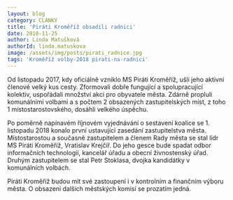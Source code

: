 ```yaml
---
layout: blog
category: CLANKY
title: 'Piráti Kroměříž obsadili radnici'
date: 2018-11-25
author: Linda Matušková
authorId: linda.matuskova
image: /assets/img/posts/pirati_radnice.jpg
tags: 'Kroměříž volby-2018 pirati-na-radnici'
---
```

Od listopadu 2017, kdy oficiálně vzniklo MS Piráti Kroměříž, ušli jeho aktivní členové velký kus cesty. Zformovali dobře fungující a spolupracující kolektiv, uspořádali množství akci pro obyvatele města. Zdárně propluli komunálními volbami a s počtem 2 obsazených zastupitelských míst, z toho 1 místostarostovského, dosáhli velkého úspěchu.

Po poměrně napínavém říjnovém vyjednávání o sestavení koalice se 1. listopadu 2018 konalo první ustavující zasedání zastupitelstva města. Místostarostou a současně zastupitelem a členem Rady města se stal lídr MS Piráti Kroměříž, Vratislav Krejčíř. Do jeho gesce bude spadat odbor informačních technologií, kancelář úřadu a obecní živnostenský úřad. Druhým zastupitelem se stal Petr Stoklasa, dvojka kandidátky v komunálních volbách.

Piráti Kroměříž budou mít své zastoupení i v kontrolním a finančním výboru města. O obsazení dalších městských komisí se prozatím jedná.

